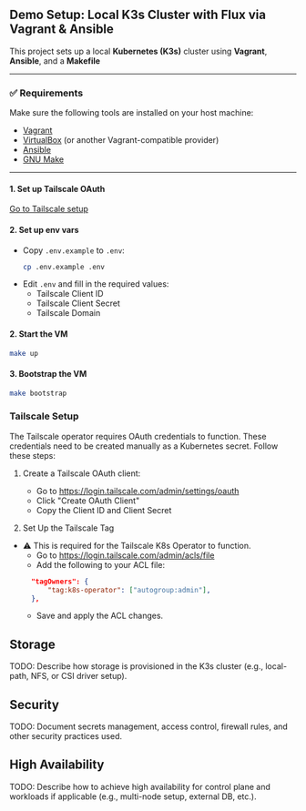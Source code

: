 ## Demo Setup: Local K3s Cluster with Flux via Vagrant & Ansible

This project sets up a local **Kubernetes (K3s)** cluster using **Vagrant**, **Ansible**, and a **Makefile**

---

### ✅ Requirements

Make sure the following tools are installed on your host machine:

- [Vagrant](https://www.vagrantup.com/)
- [VirtualBox](https://www.virtualbox.org/) (or another Vagrant-compatible provider)
- [Ansible](https://www.ansible.com/)
- [GNU Make](https://www.gnu.org/software/make/)


---


#### 1. Set up Tailscale OAuth
[Go to Tailscale setup](#tailscale-setup)

#### 2. Set up env vars
- Copy `.env.example` to `.env`:
  ```bash
  cp .env.example .env  
  ```
- Edit `.env` and fill in the required values:
   - Tailscale Client ID
   - Tailscale Client Secret
   - Tailscale Domain

#### 2. Start the VM
```bash
make up
```
#### 3. Bootstrap the VM
```bash
make bootstrap
```


### Tailscale Setup

The Tailscale operator requires OAuth credentials to function. These credentials need to be created manually as a Kubernetes secret. Follow these steps:

1. Create a Tailscale OAuth client:
   - Go to https://login.tailscale.com/admin/settings/oauth
   - Click "Create OAuth Client"
   - Copy the Client ID and Client Secret


2. Set Up the Tailscale Tag
- ⚠️ This is required for the Tailscale K8s Operator to function.
  - Go to https://login.tailscale.com/admin/acls/file
  - Add the following to your ACL file:
  ```json
	"tagOwners": {
		"tag:k8s-operator": ["autogroup:admin"],
	},
   ```
   - Save and apply the ACL changes.

## Storage
TODO: Describe how storage is provisioned in the K3s cluster (e.g., local-path, NFS, or CSI driver setup).
## Security
TODO: Document secrets management, access control, firewall rules, and other security practices used.
## High Availability
TODO: Describe how to achieve high availability for control plane and workloads if applicable (e.g., multi-node setup, external DB, etc.).